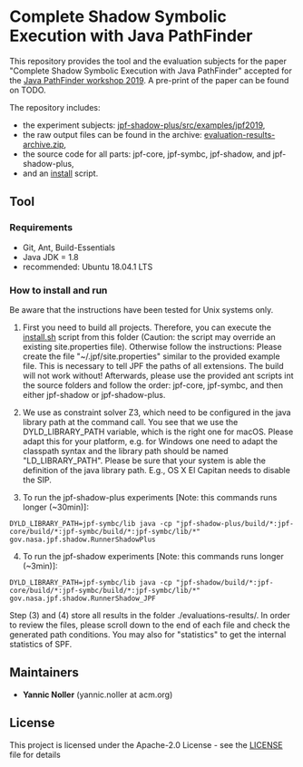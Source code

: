 # Complete Shadow Symbolic Execution with Java PathFinder

This repository provides the tool and the evaluation subjects for the paper "Complete Shadow Symbolic Execution with Java PathFinder" accepted for the [Java PathFinder workshop 2019](https://2019.ase-conferences.org/home/jpf-2019). A pre-print of the paper can be found on TODO.

The repository includes:
* the experiment subjects: [jpf-shadow-plus/src/examples/jpf2019](./jpf-shadow-plus/src/examples/jpf2019),
* the raw output files can be found in the archive: [evaluation-results-archive.zip](evaluation-results-archive.zip),
* the source code for all parts: jpf-core, jpf-symbc, jpf-shadow, and jpf-shadow-plus,
* and an [install](install.sh) script.

## Tool

### Requirements
* Git, Ant, Build-Essentials
* Java JDK = 1.8
* recommended: Ubuntu 18.04.1 LTS

### How to install and run
Be aware that the instructions have been tested for Unix systems only.

1. First you need to build all projects. Therefore, you can execute the [install.sh](install.sh) script from this folder (Caution: the script may override an existing site.properties file).
Otherwise follow the instructions: Please create the file "~/.jpf/site.properties" similar to the provided example file. This is necessary to tell JPF the paths of all extensions. The build will not work without! Afterwards, please use the provided ant scripts int the source folders and follow the order: jpf-core, jpf-symbc, and then either jpf-shadow or jpf-shadow-plus.

2. We use as constraint solver Z3, which need to be configured in the java library path at the command call. You see that we use the DYLD_LIBRARY_PATH variable, which is the right one for macOS. Please adapt this for your platform, e.g. for Windows one need to adapt the classpath syntax and the library path should be named "LD_LIBRARY_PATH". Please be sure that your system is able the definition of the java library path. E.g., OS X El Capitan needs to disable the SIP.

3. To run the jpf-shadow-plus experiments \[Note: this commands runs longer (~30min)\]:
```
DYLD_LIBRARY_PATH=jpf-symbc/lib java -cp "jpf-shadow-plus/build/*:jpf-core/build/*:jpf-symbc/build/*:jpf-symbc/lib/*" gov.nasa.jpf.shadow.RunnerShadowPlus
```
 
4. To run the jpf-shadow experiments \[Note: this commands runs longer (~3min)\]:
```
DYLD_LIBRARY_PATH=jpf-symbc/lib java -cp "jpf-shadow/build/*:jpf-core/build/*:jpf-symbc/build/*:jpf-symbc/lib/*" gov.nasa.jpf.shadow.RunnerShadow_JPF
```

Step (3) and (4) store all results in the folder ./evaluations-results/. In order to review the files, please scroll down to the end of each file and check the generated path conditions. You may also for "statistics" to get the internal statistics of SPF.

## Maintainers

* **Yannic Noller** (yannic.noller at acm.org)


## License
This project is licensed under the Apache-2.0 License - see the [LICENSE](LICENSE) file for details
